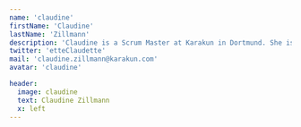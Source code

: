 ```yaml
---
name: 'claudine'
firstName: 'Claudine'
lastName: 'Zillmann'
description: 'Claudine is a Scrum Master at Karakun in Dortmund. She is committed to agile ways of working. As experienced Java developer, she is aware of the technical and methodical perspectives of agile development. She serves teams and projects, facilitates workshops and fosters improvement in collaboration with enthusiasm and her experience.'
twitter: 'etteClaudette'
mail: 'claudine.zillmann@karakun.com'
avatar: 'claudine'

header:
  image: claudine
  text: Claudine Zillmann
  x: left
---
```


